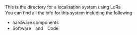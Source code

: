 This is the directory for a localisation system using LoRa  
You can find all the info for this system including the following　　
 + hardware components
 + Software　and　Code

